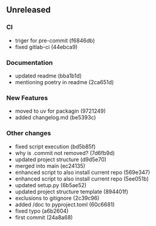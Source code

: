 ## Unreleased

### CI

- triger for pre-commit (f6846db)
- fixed gitlab-ci (44ebca9)

### Documentation

- updated readme (bba1b1d)
- mentioning poetry in readme (2ca651d)

### New Features

- moved to uv for packagin (9721249)
- added changelog.md (be5393c)

### Other changes

- fixed script execution (bd5b85f)
- why is .commit not removed? (7d6fb9d)
- updated project structure (d9d5e70)
- merged into main (ec24135)
- enhanced script to also install current repo (569e347)
- enhanced script to also install current repo (5ee051b)
- updated setup.py (6b5ae52)
- updated project structure template (894401f)
- exclusions to gitignore (2c39c96)
- added /doc to pyproject.toml (60c6681)
- fixed typo (a6b2604)
- first commit (24a8a68)
